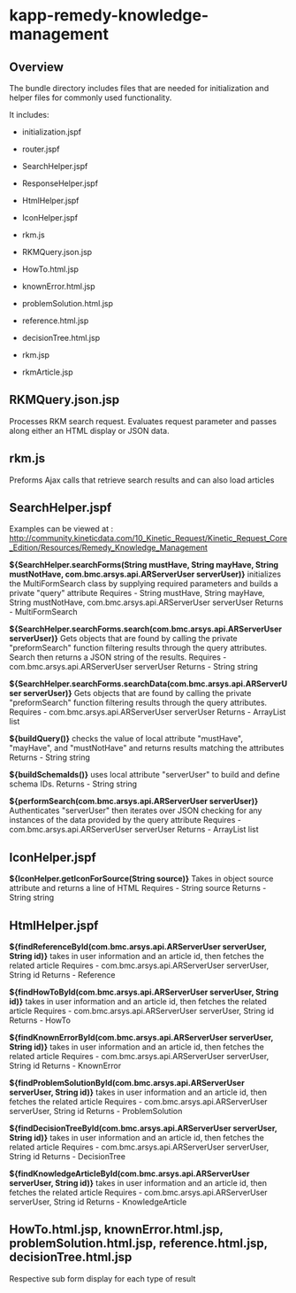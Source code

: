 # kapp-remedy-knowledge-management

## Overview
The bundle directory includes files that are needed for initialization and helper files for commonly used functionality.

It includes:

* initialization.jspf
* router.jspf
* SearchHelper.jspf
* ResponseHelper.jspf
* HtmlHelper.jspf
* IconHelper.jspf

* rkm.js

* RKMQuery.json.jsp

* HowTo.html.jsp
* knownError.html.jsp
* problemSolution.html.jsp
* reference.html.jsp
* decisionTree.html.jsp

* rkm.jsp
* rkmArticle.jsp


## RKMQuery.json.jsp

Processes RKM search request. Evaluates request parameter and passes along either an HTML display or JSON data.


## rkm.js

Preforms Ajax calls that retrieve search results and can also load articles


## SearchHelper.jspf

Examples can be viewed at : http://community.kineticdata.com/10_Kinetic_Request/Kinetic_Request_Core_Edition/Resources/Remedy_Knowledge_Management

**${SearchHelper.searchForms(String mustHave, String mayHave, String mustNotHave, com.bmc.arsys.api.ARServerUser serverUser)}**
initializes the MultiFormSearch class by supplying required parameters and builds a private "query" attribute
Requires - String mustHave, String mayHave, String mustNotHave, com.bmc.arsys.api.ARServerUser serverUser
Returns - MultiFormSearch

**${SearchHelper.searchForms.search(com.bmc.arsys.api.ARServerUser serverUser)}**
Gets objects that are found by calling the private "preformSearch" function filtering results through the query attributes. Search then returns a JSON string of the results.
Requires - com.bmc.arsys.api.ARServerUser serverUser
Returns - String string

**${SearchHelper.searchForms.searchData(com.bmc.arsys.api.ARServerUser serverUser)}**
Gets objects that are found by calling the private "preformSearch" function filtering results through the query attributes.
Requires - com.bmc.arsys.api.ARServerUser serverUser
Returns - ArrayList<LinkedHashMap> list

**${buildQuery()}**
checks the value of local attribute "mustHave", "mayHave", and "mustNotHave" and returns results matching the attributes
Returns - String string

**${buildSchemaIds()}**
uses local attribute "serverUser" to build and define schema IDs.
Returns - String string

**${performSearch(com.bmc.arsys.api.ARServerUser serverUser)}**
Authenticates "serverUser" then iterates over JSON checking for any instances of the data provided by the query attribute
Requires - com.bmc.arsys.api.ARServerUser serverUser
Returns - ArrayList<LinkedHashMap> list


## IconHelper.jspf

**${IconHelper.getIconForSource(String source)}**
Takes in object source attribute and returns a line of HTML
Requires - String source
Returns - String string


## HtmlHelper.jspf

**${findReferenceById(com.bmc.arsys.api.ARServerUser serverUser, String id)}**
takes in user information and an article id, then fetches the related article
Requires - com.bmc.arsys.api.ARServerUser serverUser, String id
Returns - Reference

**${findHowToById(com.bmc.arsys.api.ARServerUser serverUser, String id)}**
takes in user information and an article id, then fetches the related article
Requires - com.bmc.arsys.api.ARServerUser serverUser, String id
Returns - HowTo

**${findKnownErrorById(com.bmc.arsys.api.ARServerUser serverUser, String id)}**
takes in user information and an article id, then fetches the related article
Requires - com.bmc.arsys.api.ARServerUser serverUser, String id
Returns - KnownError

**${findProblemSolutionById(com.bmc.arsys.api.ARServerUser serverUser, String id)}**
takes in user information and an article id, then fetches the related article
Requires - com.bmc.arsys.api.ARServerUser serverUser, String id
Returns - ProblemSolution

**${findDecisionTreeById(com.bmc.arsys.api.ARServerUser serverUser, String id)}**
takes in user information and an article id, then fetches the related article
Requires - com.bmc.arsys.api.ARServerUser serverUser, String id
Returns - DecisionTree

**${findKnowledgeArticleById(com.bmc.arsys.api.ARServerUser serverUser, String id)}**
takes in user information and an article id, then fetches the related article
Requires - com.bmc.arsys.api.ARServerUser serverUser, String id
Returns - KnowledgeArticle


## HowTo.html.jsp, knownError.html.jsp, problemSolution.html.jsp, reference.html.jsp, decisionTree.html.jsp

Respective sub form display for each type of result
